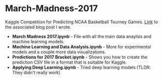 # March-Madness-2017
Kaggle Competition for Predicting NCAA Basketball Tourney Games. [Link](https://adeshpande3.github.io/adeshpande3.github.io/Applying-Machine-Learning-to-March-Madness) to the associated blog post I wrote. 

* **March Madness 2017.ipynb** - File with all the main data anaylsis and machine learning models. 
* **Machine Learning and Data Analysis.ipynb** - More for experimental models and a couple more data visualizations. 
* **Predictions for 2017 Bracket.ipynb** - Shows you how to create the prediction CSV file in a format that is suitable for Kaggle. 
* **Applying Deep Learning.ipynb** - Tried deep learning models (TLDR: They didn't really work)
